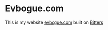 Evbogue.com
===========

This is my website [evbogue.com](http://evbogue.com) built on [Bitters](http://bitters.evbogue.com/)
